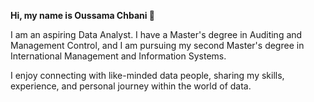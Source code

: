**Hi, my name is Oussama Chbani 👋**

I am an aspiring Data Analyst. I have a Master's degree in Auditing and Management Control, and I am pursuing my second Master's degree in International Management and Information Systems.

I enjoy connecting with like-minded data people, sharing my skills, experience, and personal journey within the world of data.
